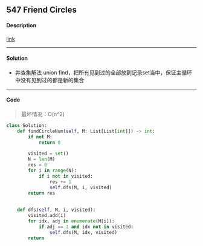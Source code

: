 ## 547 Friend Circles

#### Description

[link](https://leetcode.com/problems/friend-circles/)

---

#### Solution

- 并查集解法 union find，把所有见到过的全部放到记录set当中，保证主循环中没有见到过的都是新的集合

---

#### Code

> 最坏情况：O(n^2)

```python
class Solution:
    def findCircleNum(self, M: List[List[int]]) -> int:
        if not M:
            return 0
        
        visited = set()
        N = len(M)
        res = 0
        for i in range(N):
            if i not in visited:
                res += 1
                self.dfs(M, i, visited)
        return res
    
    
    def dfs(self, M, i, visited):
        visited.add(i)
        for idx, adj in enumerate(M[i]):
            if adj == 1 and idx not in visited:
                self.dfs(M, idx, visited)
        return 
```